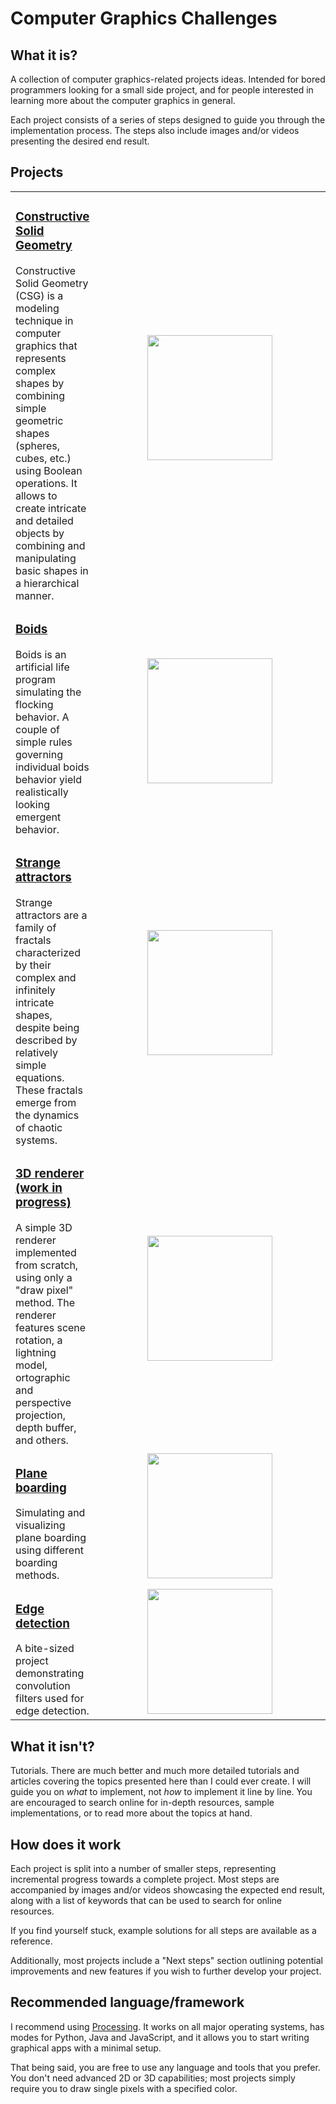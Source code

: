 # Computer Graphics Challenges

## What it is?

A collection of computer graphics-related projects ideas. Intended for bored programmers looking for a small side project, and for people interested in learning more about the computer graphics in general.

Each project consists of a series of steps designed to guide you through the implementation process. The steps also include images and/or videos presenting the desired end result.

## Projects

<table>
  <tr>
    <td>
      <h3><a href='csg/README.md'>Constructive Solid Geometry</a></h3>
      Constructive Solid Geometry (CSG) is a modeling technique in computer graphics that represents complex shapes by combining simple geometric shapes (spheres, cubes, etc.) using Boolean operations. It allows to create intricate and detailed objects by combining and manipulating basic shapes in a hierarchical manner.
    </td>
    <td width=400px>
      <div align="center">
        <a href='csg/README.md'>
          <img src="https://github.com/pszemsza/graphics_challenges/assets/65168262/4b6b8188-d61b-4156-b5df-7304b23539b3" width=200px height=200px>
        </a>
      </div>
    </td>
  </tr> 
  <tr>
    <td>
      <h3><a href='boids/README.md'>Boids</a></h3>
      Boids is an artificial life program simulating the flocking behavior. A couple of simple rules governing individual boids behavior yield realistically looking emergent behavior.
    </td>
    <td>
      <div align="center">
        <a href='boids/README.md'>
          <img src="https://github.com/pszemsza/graphics_challenges/assets/65168262/6909f716-8506-4c04-91e2-b12d20545cd6" width=200px height=200px>
        </a>
      </div>
    </td>
  </tr> 
  <tr>
    <td>
      <h3><a href='strange_attractors/README.md'>Strange attractors</a></h3>
      Strange attractors are a family of fractals characterized by their complex and infinitely intricate shapes, despite being described by relatively simple equations. These fractals emerge from the dynamics of chaotic systems.
    </td>
    <td>
      <div align="center">
        <a href='strange_attractors/README.md'>
          <img src="https://github.com/pszemsza/graphics_challenges/assets/65168262/5910ac46-66c5-4d34-8495-258e19e23c2c" width=200px height=200px>
        </a>
      </div>
    </td>
  </tr>
   <tr>
    <td>
      <h3><a href='3d_renderer/README.md'>3D renderer (work in progress)</a></h3>
      A simple 3D renderer implemented from scratch, using only a "draw pixel" method. The renderer features scene rotation, a lightning model, ortographic and perspective projection, depth buffer, and others.
    </td>
    <td>
      <div align="center">
        <a href='3d_renderer/README.md'>
          <img src="https://github.com/pszemsza/graphics_challenges/assets/65168262/026dece3-f036-4560-8b5d-7049493d942f" height=200px>
        </a>
      </div>
    </td>
  </tr>  
   <tr>
    <td>
      <h3><a href='plane_boarding/README.md'>Plane boarding</a></h3>
      Simulating and visualizing plane boarding using different boarding methods.
    </td>
    <td>
      <div align="center">
        <a href='plane_boarding/README.md'>
          <img src="https://github.com/pszemsza/graphics_challenges/assets/65168262/5292e2e2-4c0c-4cb5-a5e3-34339f6dc80e" width=200px height=200px>
        </a>
      </div>
    </td>
  </tr> 
  <tr>
    <td>
      <h3><a href='edge_detection/README.md'>Edge detection</a></h3>
      A bite-sized project demonstrating convolution filters used for edge detection.
    </td>
    <td>
      <div align="center">
        <a href='edge_detection/README.md'>
          <img src="https://github.com/pszemsza/graphics_challenges/assets/65168262/703fffa1-47ad-4895-8b9d-e6e5f79ca04e" height=200px>
        </a>
      </div>
    </td>
  </tr> 
</table>

## What it isn't?

Tutorials. There are much better and much more detailed tutorials and articles covering the topics presented here than I could ever create. I will guide you on _what_ to implement, not _how_ to implement it line by line. You are encouraged to search online for in-depth resources, sample implementations, or to read more about the topics at hand.

## How does it work

Each project is split into a number of smaller steps, representing incremental progress towards a complete project. Most steps are accompanied by images and/or videos showcasing the expected end result, along with a list of keywords that can be used to search for online resources.

If you find yourself stuck, example solutions for all steps are available as a reference.

Additionally, most projects include a "Next steps" section outlining potential improvements and new features if you wish to further develop your project.

## Recommended language/framework

I recommend using [Processing](https://processing.org/). It works on all major operating systems, has modes for Python, Java and JavaScript, and it allows you to start writing graphical apps with a minimal setup.

That being said, you are free to use any language and tools that you prefer. You don't need advanced 2D or 3D capabilities; most projects simply require you to draw single pixels with a specified color.
